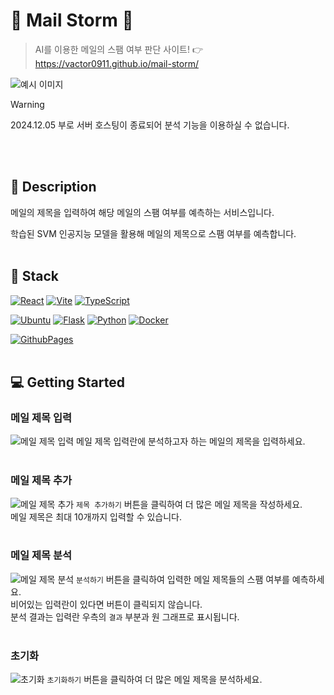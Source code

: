 # 📧 Mail Storm 📧

> AI를 이용한 메일의 스팸 여부 판단 사이트! 👉 https://vactor0911.github.io/mail-storm/

![예시 이미지](https://github.com/user-attachments/assets/5e0b4117-9192-426c-89fb-a6d82f2be56a)

> [!WARNING]
> 2024.12.05 부로 서버 호스팅이 종료되어 분석 기능을 이용하실 수 없습니다.
<br />
<br />

## 📖 Description

메일의 제목을 입력하여 해당 메일의 스팸 여부를 예측하는 서비스입니다.

학습된 SVM 인공지능 모델을 활용해 메일의 제목으로 스팸 여부를 예측합니다.
<br />
<br />

## 🔧 Stack

[![React](https://img.shields.io/badge/REACT-61DAFB?style=for-the-badge&logo=react&logoColor=000)](https://react.dev/)
[![Vite](https://img.shields.io/badge/VITE-646CFF?style=for-the-badge&logo=vite&logoColor=white)](https://vite.dev/guide/)
[![TypeScript](https://img.shields.io/badge/TYPESCRIPT-3178C6?style=for-the-badge&logo=typescript&logoColor=white)](https://www.typescriptlang.org/)

[![Ubuntu](https://img.shields.io/badge/UBUNTU-E95420?style=for-the-badge&logo=ubuntu&logoColor=white
)](https://ubuntu.com/)
[![Flask](https://img.shields.io/badge/FLASK-000000?style=for-the-badge&logo=flask&logoColor=white)](https://flask.palletsprojects.com/en/stable/)
[![Python](https://img.shields.io/badge/PYTHON-3776AB?style=for-the-badge&logo=python&logoColor=white
)](https://www.python.org/)
[![Docker](https://img.shields.io/badge/DOCKER-2496ED?style=for-the-badge&logo=docker&logoColor=white
)](https://www.docker.com/)

[![GithubPages](https://img.shields.io/badge/GITHUB_PAGES-222222?style=for-the-badge&logo=githubpages&logoColor=white
)](https://pages.github.com/)
<br />
<br />

## 💻 Getting Started

### 메일 제목 입력
![메일 제목 입력](https://github.com/user-attachments/assets/217b359b-5b67-4f87-8fc5-c8bdb4bd3796)
메일 제목 입력란에 분석하고자 하는 메일의 제목을 입력하세요.
<br />
<br />
### 메일 제목 추가
![메일 제목 추가](https://github.com/user-attachments/assets/98f3064b-df94-43b6-84be-c3b09968c76d)
`제목 추가하기` 버튼을 클릭하여 더 많은 메일 제목을 작성하세요.  
메일 제목은 최대 10개까지 입력할 수 있습니다.
<br />
<br />
### 메일 제목 분석
![메일 제목 분석](https://github.com/user-attachments/assets/88b952e2-0ffb-4025-90c6-e66db5b7222d)
`분석하기` 버튼을 클릭하여 입력한 메일 제목들의 스팸 여부를 예측하세요.  
비어있는 입력란이 있다면 버튼이 클릭되지 않습니다.  
분석 결과는 입력란 우측의 `결과` 부분과 원 그래프로 표시됩니다.
<br />
<br />
### 초기화
![초기화](https://github.com/user-attachments/assets/2e3c4a8f-54f2-4de6-9439-d62c471af6a1)
`초기화하기` 버튼을 클릭하여 더 많은 메일 제목을 분석하세요.
